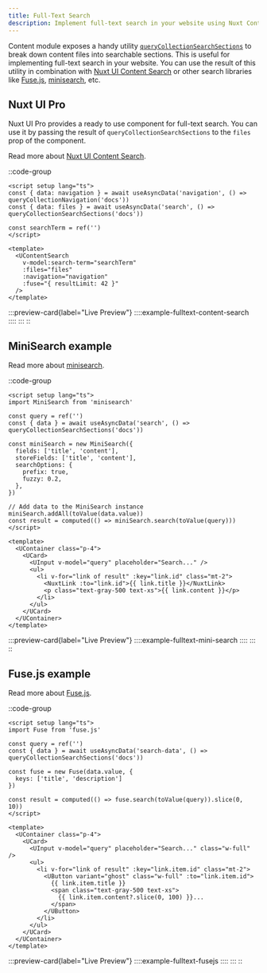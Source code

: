 ```yaml
---
title: Full-Text Search
description: Implement full-text search in your website using Nuxt Content
---
```


Content module exposes a handy utility [`queryCollectionSearchSections`](/docs/utils/query-collection-search-sections) to break down content files into searchable sections. This is useful for implementing full-text search in your website. You can use the result of this utility in combination with [Nuxt UI Content Search](https://ui.nuxt.com/pro/components/content-search) or other search libraries like [Fuse.js](https://fusejs.io/), [minisearch](https://lucaong.github.io/minisearch), etc.

## Nuxt UI Pro

Nuxt UI Pro provides a ready to use component for full-text search. You can use it by passing the result of `queryCollectionSearchSections` to the `files` prop of the component.

Read more about [Nuxt UI Content Search](https://ui.nuxt.com/pro/components/content-search).

::code-group
```vue [UContentSearchExample.vue]
<script setup lang="ts">
const { data: navigation } = await useAsyncData('navigation', () => queryCollectionNavigation('docs'))
const { data: files } = await useAsyncData('search', () => queryCollectionSearchSections('docs'))

const searchTerm = ref('')
</script>

<template>
  <UContentSearch
    v-model:search-term="searchTerm"
    :files="files"
    :navigation="navigation"
    :fuse="{ resultLimit: 42 }"
  />
</template>
```

  :::preview-card{label="Live Preview"}
    ::::example-fulltext-content-search
    ::::
  :::
::

## MiniSearch example

Read more about [minisearch](https://lucaong.github.io/minisearch).

::code-group
```vue [MiniSearchExample.vue]
<script setup lang="ts">
import MiniSearch from 'minisearch'

const query = ref('')
const { data } = await useAsyncData('search', () => queryCollectionSearchSections('docs'))

const miniSearch = new MiniSearch({
  fields: ['title', 'content'],
  storeFields: ['title', 'content'],
  searchOptions: {
    prefix: true,
    fuzzy: 0.2,
  },
})

// Add data to the MiniSearch instance
miniSearch.addAll(toValue(data.value))
const result = computed(() => miniSearch.search(toValue(query)))
</script>

<template>
  <UContainer class="p-4">
    <UCard>
      <UInput v-model="query" placeholder="Search..." />
      <ul>
        <li v-for="link of result" :key="link.id" class="mt-2">
          <NuxtLink :to="link.id">{{ link.title }}</NuxtLink>
          <p class="text-gray-500 text-xs">{{ link.content }}</p>
        </li>
      </ul>
    </UCard>
  </UContainer>
</template>
```

  :::preview-card{label="Live Preview"}
    ::::example-fulltext-mini-search
    ::::
  :::
::

## Fuse.js example

Read more about [Fuse.js](https://fusejs.io).

::code-group
```vue [FusejsExample.vue]
<script setup lang="ts">
import Fuse from 'fuse.js'

const query = ref('')
const { data } = await useAsyncData('search-data', () => queryCollectionSearchSections('docs'))

const fuse = new Fuse(data.value, {
  keys: ['title', 'description']
})

const result = computed(() => fuse.search(toValue(query)).slice(0, 10))
</script>

<template>
  <UContainer class="p-4">
    <UCard>
      <UInput v-model="query" placeholder="Search..." class="w-full" />
      <ul>
        <li v-for="link of result" :key="link.item.id" class="mt-2">
          <UButton variant="ghost" class="w-full" :to="link.item.id">
            {{ link.item.title }}
            <span class="text-gray-500 text-xs">
              {{ link.item.content?.slice(0, 100) }}...
            </span>
          </UButton>
        </li>
      </ul>
    </UCard>
  </UContainer>
</template>
```

  :::preview-card{label="Live Preview"}
    ::::example-fulltext-fusejs
    ::::
  :::
::
